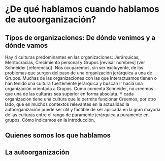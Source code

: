 
# ¿De qué hablamos cuando hablamos de autoorganización?

## Tipos de organizaciones: De dónde venimos y a dónde vamos
Hay 4 culturas predominantes en las organizaciones: Jerárquicas, Meritocracias, Crecimiento personal y Grupos [revisar nombres] (ver Schneider [referencia]).
Nos ocuparemos, sin ser excluyente, de los problemas que surgen del paso de una organización jerárquica a una de Grupos.
Muchas de las organizaciones con las que interactuamos tienen o han tenido una cultura fuertemente jerárquica y buscan ir hacia una organización orientada a Grupos.
Como comenta Schneider, no creemos que una de las culturas sea superior en forma absoluta. Y cada organización tiene una cultura que le permite funcionar
Creemos, por otro lado, que en muchos contextos relevantes en la actualidad la autoorganización puede ser útil y factible de ser aplicada en la gran mayoría de las culturas entre el rango de puramente jerárquica a puramente en grupos.
Cómo indicamos en la introducción, 
## Quienes somos los que hablamos

## La autoorganización



